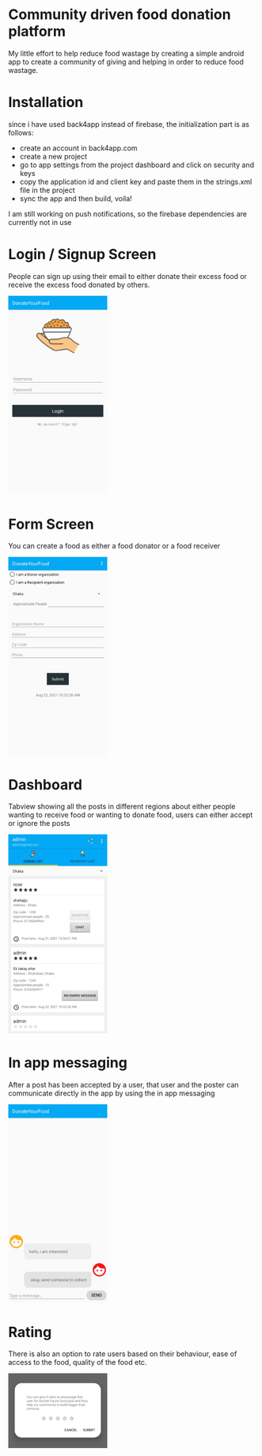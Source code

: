  # Community driven food donation platform
 My little effort to help reduce food wastage by creating a simple android app to create a community of giving and helping in order to reduce food wastage.
 
 
 # Installation
 since i have used back4app instead of firebase, the initialization part is as follows:
   - create an account in back4app.com
   - create a new project
   - go to app settings from the project dashboard and click on security and keys
   - copy the application id and client key and paste them in the strings.xml file in the project
   - sync the app and then build, voila!
  
   I am still working on push notifications, so the firebase dependencies are currently not in use
 
# **Login / Signup Screen**

People can sign up using their email to either donate their excess food or receive the excess food donated by others.

<img src = "images/login.jpg" width = "200">


# **Form Screen**

You can create a food as either a food donator or a food receiver

<img src="images/form.jpg" width = "200">


# **Dashboard**

Tabview showing all the posts in different regions about either people wanting to receive food or wanting to donate food, users can either accept or ignore the posts

<img src="images/dashboard.jpg" width = "200">

# **In app messaging**

After a post has been accepted by a user, that user and the poster can communicate directly in the app by using the in app messaging

<img src = "images/message.jpg" width = "200">

# **Rating**

There is also an option to rate users based on their behaviour, ease of access to the food, quality of the food etc.

<img src = "images/rating.jpg" width = "200">
